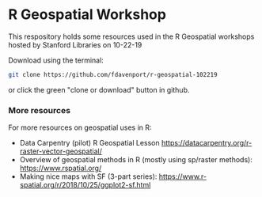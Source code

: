 # R Geospatial Workshop
This respository holds some resources used in the R Geospatial workshops hosted by Stanford Libraries on 10-22-19

Download using the terminal: 
```sh
git clone https://github.com/fdavenport/r-geospatial-102219
```
or click the green "clone or download" button in github. 


### More resources
For more resources on geospatial uses in R: 
* Data Carpentry (pilot) R Geospatial Lesson https://datacarpentry.org/r-raster-vector-geospatial/
* Overview of geospatial methods in R (mostly using sp/raster methods): https://www.rspatial.org/
* Making nice maps with SF (3-part series): https://www.r-spatial.org/r/2018/10/25/ggplot2-sf.html
